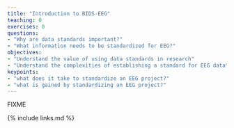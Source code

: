 ```yaml
---
title: "Introduction to BIDS-EEG"
teaching: 0
exercises: 0
questions:
- "Why are data standards important?"
- "What information needs to be standardized for EEG?"
objectives:
- "Understand the value of using data standards in research"
- "Understand the complexities of establishing a standard for EEG data"
keypoints:
- "what does it take to standardize an EEG project?"
- "what is gained by standardizing an EEG project?"
---
```

FIXME

{% include links.md %}

